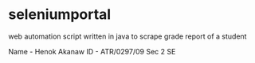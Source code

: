 # seleniumportal
web automation script written in java to scrape grade report of a student

Name - Henok Akanaw
ID - ATR/0297/09
Sec 2 SE
